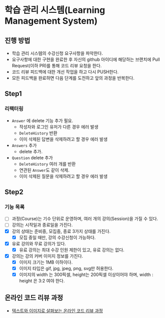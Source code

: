 # 학습 관리 시스템(Learning Management System)
## 진행 방법
* 학습 관리 시스템의 수강신청 요구사항을 파악한다.
* 요구사항에 대한 구현을 완료한 후 자신의 github 아이디에 해당하는 브랜치에 Pull Request(이하 PR)를 통해 코드 리뷰 요청을 한다.
* 코드 리뷰 피드백에 대한 개선 작업을 하고 다시 PUSH한다.
* 모든 피드백을 완료하면 다음 단계를 도전하고 앞의 과정을 반복한다.

## Step1

### 리팩터링

- `Answer` 에 delete 기능 추가 필요.
  - 작성자와 로그인 유저가 다른 경우 에러 발생
  - `DeleteHistory` 반환
  - 이미 삭제된 답변을 삭제하려고 할 경우 에러 발생
- `Answers` 추가
  - delete 추가.
- `Question` delete 추가
  - `DeleteHistory` 여러 개를 반환
  - 연관된 `Answer`도 같이 삭제.
  - 이미 삭제된 질문을 삭제하려고 할 경우 에러 발생

## Step2

### 기능 목록
- [ ] 과정(Course)는 기수 단위로 운영하며, 여러 개의 강의(Session)을 가질 수 있다.
- [ ] 강의는 시작일과 종료일을 가진다.
- [x] 강의 상태는 준비중, 모집중, 종료 3가지 상태를 가진다.
  - [x] 모집 중일 때만, 강의 수강신청이 가능하다.
- [x] 유료 강의와 무료 강의가 있다.
  - [x] 유료 강의는 최대 수강 인원 제한이 있고, 유료 강의는 없다.
- [x] 강의는 강의 커버 이미지 정보를 가진다.
  - [x] 이미지 크기는 1MB 이하이다.
  - [x] 이미지 타입은 gif, jpg, jpeg, png, svg만 허용한다.
  - [x] 이미지의 width 는 300픽셀, height는 200픽셀 이상이어야 하며, width : height 은 3:2 여야 한다.

## 온라인 코드 리뷰 과정
* [텍스트와 이미지로 살펴보는 온라인 코드 리뷰 과정](https://github.com/next-step/nextstep-docs/tree/master/codereview)